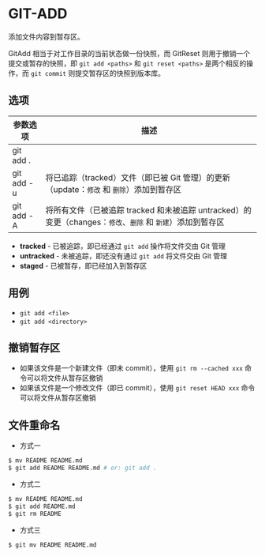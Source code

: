 # GIT-ADD

添加文件内容到暂存区。

GitAdd 相当于对工作目录的当前状态做一份快照，而 GitReset 则用于撤销一个提交或暂存的快照，即 `git add <paths>` 和 `git reset <paths>` 是两个相反的操作，而 `git commit` 则提交暂存区的快照到版本库。

## 选项

| 参数选项   | 描述                                                                                                       |
| ---------- | ---------------------------------------------------------------------------------------------------------- |
| git add .  |                                                                                                            |
| git add -u | 将已追踪（tracked）文件（即已被 Git 管理）的更新（update：`修改` 和 `删除`）添加到暂存区                   |
| git add -A | 将所有文件（已被追踪 tracked 和未被追踪 untracked）的变更（changes：`修改`、`删除` 和 `新建`）添加到暂存区 |

* **tracked** - 已被追踪，即已经通过 `git add` 操作将文件交由 Git 管理
* **untracked** - 未被追踪，即还没有通过 `git add` 将文件交由 Git 管理
* **staged** - 已被暂存，即已经加入到暂存区

## 用例

* `git add <file>`
* `git add <directory>`

## 撤销暂存区

* 如果该文件是一个新建文件（即未 commit），使用 `git rm --cached xxx` 命令可以将文件从暂存区撤销
* 如果该文件是一个修改文件（即已 commit），使用 `git reset HEAD xxx` 命令可以将文件从暂存区撤销

## 文件重命名

* 方式一

```sh
$ mv README README.md
$ git add README README.md # or: git add .
```

* 方式二

```sh
$ mv README README.md
$ git add README.md
$ git rm README
```

* 方式三

```sh
$ git mv README README.md
```
